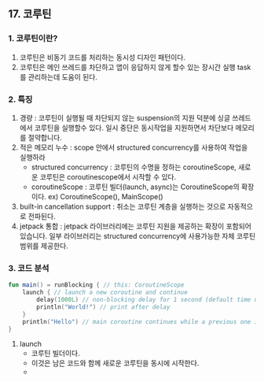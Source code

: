## 17. 코루틴
### 1. 코루틴이란?
1. 코루틴은 비동기 코드를 처리하는 동시성 디자인 패턴이다.
2. 코루틴은 메인 쓰레드를 차단하고 앱이 응답하지 않게 할수 있는 장시간 실행 task를 관리하는데 도움이 된다.

### 2. 특징
1. 경량 : 코루틴이 실행될 때 차단되지 않는 suspension의 지원 덕분에 싱글 쓰레드에서 코루틴을 실행할수 있다. 일시 중단은 동시작업을 지원하면서 차단보다 메모리를 절약합니다.
2. 적은 메모리 누수 : scope 안에서 structured concurrency를 사용하여 작업을 실행하라
    - structured concurrency : 코루틴의 수명을 정하는 coroutineScope, 새로운 코루틴은 coroutinescope에서 시작할 수 있다.
    - coroutineScope : 코루틴 빌더(launch, async)는 CoroutineScope의 확장이다. ex) CoroutineScope(), MainScope()
3. built-in cancellation support : 취소는 코루틴 계층을 실행하는 것으로 자동적으로 전파된다.
4. jetpack 통합 : jetpack 라이브러리에는 코루틴 지원을 제공하는 확장이 포함되어 있습니다. 일부 라이브러리는 structured concurrency에 사용가능한  자체 코루틴 범위를 제공한다.

### 3. 코드 분석

```kotlin
fun main() = runBlocking { // this: CoroutineScope
    launch { // launch a new coroutine and continue
        delay(1000L) // non-blocking delay for 1 second (default time unit is ms)
        println("World!") // print after delay
    }
    println("Hello") // main coroutine continues while a previous one is delayed
}
```

1. launch 
    - 코루틴 빌더이다.
    - 이것은 남은 코드와 함께 새로운 코루틴을 동시에 시작한다.
    - 

